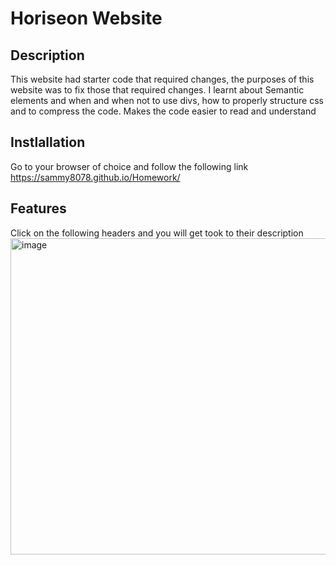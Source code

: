 # Horiseon Website

## Description
This website had starter code that required changes, the purposes of this website was to fix those that required changes.
I learnt about Semantic elements and when and when not to use divs, how to properly structure css and to compress the code.
Makes the code easier to read and understand

## Instlallation
Go to your browser of choice and follow the following link https://sammy8078.github.io/Homework/

## Features
Click on the following headers and you will get took to their description
<img width="506" alt="image" src="https://user-images.githubusercontent.com/74587236/202832327-ee03ba33-1dba-48bf-8b81-17a62b32d47f.png">
